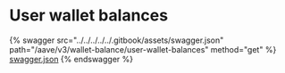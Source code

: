 # User wallet balances

{% swagger src="../../../../../.gitbook/assets/swagger.json" path="/aave/v3/wallet-balance/user-wallet-balances" method="get" %}
[swagger.json](../../../../../.gitbook/assets/swagger.json)
{% endswagger %}
